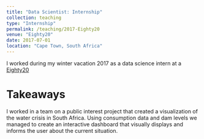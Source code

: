 ```yaml
---
title: "Data Scientist: Internship"
collection: teaching
type: "Internship"
permalink: /teaching/2017-Eighty20
venue: "Eighty20"
date: 2017-07-01
location: "Cape Town, South Africa"
---
```


I worked during my winter vacation 2017 as a data science intern at a [Eighty20](https://www.eighty20.co.za/)

Takeaways
======
I worked in a team on a public interest project that created a visualization of the water crisis in South Africa. Using consumption data and dam levels we managed to create an interactive dashboard that visually displays and informs the user about the current situation. 
